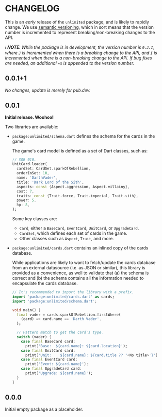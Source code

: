# CHANGELOG

This is an _early_ release of the `unlimited` package, and is likely to rapidly
change. We use [semantic versioning](https://dart.dev/tools/pub/versioning),
which in sort means that the version number is incremented to represent
breaking/non-breaking changes to the API.

_ℹ️ **NOTE**: While the package is in development, the version number is `0.J.I`,
where `J` is incremented when there is a breaking change to the API, and `I` is
incremented when there is a non-breaking change to the API. If bug fixes are
needed, an additional `+X` is appended to the version number._

## 0.0.1+1

_No changes, update is merely for pub.dev._

## 0.0.1

**Initial release. Woohoo!**

Two libraries are available:

- `package:unlimited/schema.dart` defines the schema for the cards in the game.

  The game's card model is defined as a set of Dart classes, such as:

  ```dart
  // SOR 010.
  UnitCard.leader(
    cardSet: CardSet.sparkOfRebellion,
    orderInSet: 10,
    name: 'DarthVader',
    title: 'Dark Lord of the Sith',
    aspects: const {Aspect.aggression, Aspect.villainy},
    cost: 7,
    traits: const {Trait.force, Trait.imperial, Trait.sith},
    power: 5,
    hp: 8,
  );
  ```

  Some key classes are:

  - `Card`; either a `BaseCard`, `EventCard`, `UnitCard`, or `UpgradeCard`.
  - `CardSet`, which defines each set of cards in the game.
  - Other classes such as `Aspect`, `Trait`, and more.

- `package:unlimited/cards.dart` contains an inlined copy of the cards database.

  While applications are likely to want to fetch/update the cards database from
  an external datasource (i.e. as JSON or similar), this library is provided as
  a convenience, as well to validate that (a) the schema is correct and (b) the
  schema contains all the information needed to encapsulate the cards database.

  ```dart
  // It's recommended to import the library with a prefix.
  import 'package:unlimited/cards.dart' as cards;
  import 'package:unlimited/schema.dart';

  void main() {
    final vader = cards.sparkOfRebellion.firstWhere(
      (card) => card.name == 'Darth Vader',
    );

    // Pattern match to get the card's type.
    switch (vader) {
      case final BaseCard card:
        print('Base:  ${card.name}: ${card.location}');
      case final UnitCard card:
        print('Unit:    ${card.name}: ${card.title ?? '<No title>'}');
      case final EventCard card:
        print('Event: ${card.name}');
      case final UpgradeCard card:
        print('Upgrade: ${card.name}');
    }
  }
  ```

## 0.0.0

Initial empty package as a placeholder.
